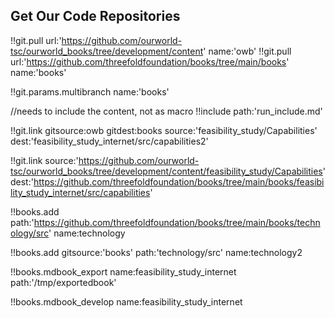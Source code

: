 ## Get Our Code Repositories

!!git.pull url:'https://github.com/ourworld-tsc/ourworld_books/tree/development/content' name:'owb'
!!git.pull url:'https://github.com/threefoldfoundation/books/tree/main/books' name:'books'

!!git.params.multibranch name:'books'

//needs to include the content, not as macro
!!include path:'run_include.md'

!!git.link gitsource:owb
    gitdest:books
    source:'feasibility_study/Capabilities'
    dest:'feasibility_study_internet/src/capabilities2'

<!-- is same as above -->

!!git.link
source:'https://github.com/ourworld-tsc/ourworld_books/tree/development/content/feasibility_study/Capabilities'
dest:'https://github.com/threefoldfoundation/books/tree/main/books/feasibility_study_internet/src/capabilities'

<!-- if name not specified, will use the name of the directory -->

!!books.add
    path:'https://github.com/threefoldfoundation/books/tree/main/books/technology/src'
    name:technology

<!-- path can be a path or url, if gitsource specified will append to the git it points too -->

!!books.add
gitsource:'books'
path:'technology/src'
name:technology2

<!-- export to a chosen path or url -->

!!books.mdbook_export name:feasibility_study_internet path:'/tmp/exportedbook'

<!--!!books.export name:myname url:'https://github.com/threefoldfoundation/home'-->

<!-- export all books -->
<!-- //!!books.mdbook_export name:* -->

!!books.mdbook_develop name:feasibility_study_internet

<!-- !!publishtools.publish server:'ourserver.com' -->
